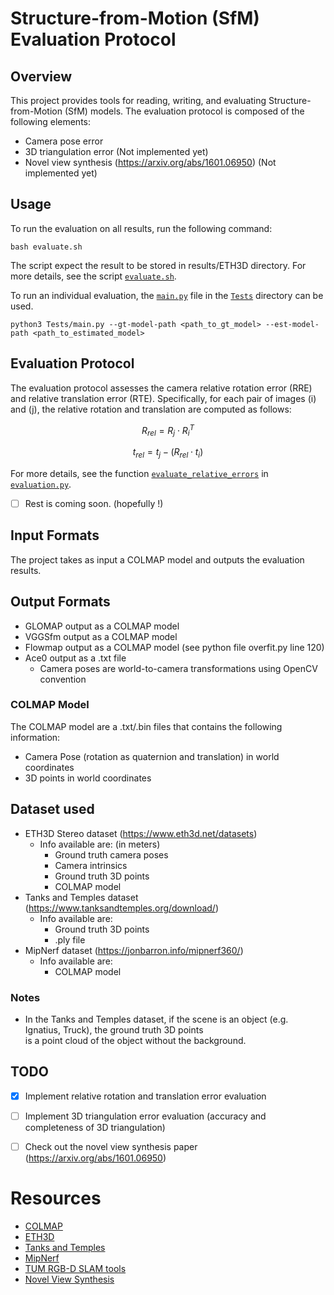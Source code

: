 # Structure-from-Motion (SfM) Evaluation Protocol

## Overview
This project provides tools for reading, writing, and evaluating Structure-from-Motion (SfM) models.
The evaluation protocol is composed of the following elements:
* Camera pose error
* 3D triangulation error (Not implemented yet)
* Novel view synthesis (https://arxiv.org/abs/1601.06950) (Not implemented yet)

## Usage
To run the evaluation on all results, run the following command:
```
bash evaluate.sh
```
The script expect the result to be stored in results/ETH3D directory. For more details, see the script [`evaluate.sh`](evaluate.sh).

To run an individual evaluation, the [`main.py`](Tests/main.py) file in the [`Tests`](Tests) directory can be used.
```
python3 Tests/main.py --gt-model-path <path_to_gt_model> --est-model-path <path_to_estimated_model>
```


## Evaluation Protocol
The evaluation protocol assesses the camera relative rotation error (RRE) and relative translation error (RTE). 
Specifically, for each pair of images \(i\) and \(j\), the relative rotation and translation are computed as follows:
```math
  R_{rel} = R_j \cdot R_i^T
```
```math
  t_{rel} = t_j - (R_{rel} \cdot t_i)
```
For more details, see the function [`evaluate_relative_errors`](Tests/relative_error_evaluation.py) in [`evaluation.py`](Tests/relative_error_evaluation.py).

- [ ] Rest is coming soon. (hopefully !)

## Input Formats
The project takes as input a COLMAP model and outputs the evaluation results.

## Output Formats
* GLOMAP output as a COLMAP model
* VGGSfm output as a COLMAP model
* Flowmap output as a COLMAP model (see python file overfit.py line 120)
* Ace0 output as a .txt file
  * Camera poses are world-to-camera transformations using OpenCV convention

### COLMAP Model

The COLMAP model are a .txt/.bin files that contains the following information:
* Camera Pose (rotation as quaternion and translation) in world coordinates
* 3D points in world coordinates

## Dataset used
- ETH3D Stereo dataset (https://www.eth3d.net/datasets)
  - Info available are: (in meters)
    - Ground truth camera poses
    - Camera intrinsics
    - Ground truth 3D points
    - COLMAP model
- Tanks and Temples dataset (https://www.tanksandtemples.org/download/)
  - Info available are:
    - Ground truth 3D points
    - .ply file
- MipNerf dataset (https://jonbarron.info/mipnerf360/)
  - Info available are:
    - COLMAP model

### Notes
- In the Tanks and Temples dataset, if the scene is an object (e.g. Ignatius, Truck), the ground truth 3D points \
    is a point cloud of the object without the background.

## TODO
- [x] Implement relative rotation and translation error evaluation
- [ ] Implement 3D triangulation error evaluation (accuracy and completeness of 3D triangulation)
- [ ] Check out the novel view synthesis paper (https://arxiv.org/abs/1601.06950)


# Resources
- [COLMAP](https://colmap.github.io/)
- [ETH3D](https://www.eth3d.net/)
- [Tanks and Temples](https://www.tanksandtemples.org/)
- [MipNerf](https://jonbarron.info/mipnerf360/)
- [TUM RGB-D SLAM tools](https://cvg.cit.tum.de/data/datasets/rgbd-dataset/tools/)
- [Novel View Synthesis](https://arxiv.org/abs/1601.06950)